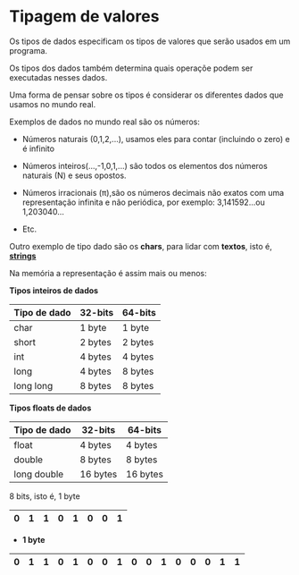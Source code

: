 # Tipagem de valores

Os tipos de dados especificam os tipos de valores que serão usados em um programa.

Os tipos dos dados também determina quais operaçõe podem ser executadas nesses dados.

Uma forma de pensar sobre os tipos é considerar os diferentes dados que usamos no mundo real.

Exemplos de dados no mundo real são os números:

 - Números naturais (0,1,2,...), usamos eles para contar (incluindo o zero) e é infinito

 - Números inteiros(...,-1,0,1,...) são todos os elementos dos números naturais (N) e seus opostos.

 - Números irracionais (π),são os números decimais não exatos com uma representação infinita e não periódica, por exemplo: 3,141592...ou 1,203040...

 - Etc.

 Outro exemplo de tipo dado são os **chars**, para lidar com **textos**, isto é, **[strings](https://www.digitalocean.com/community/tutorials/an-introduction-to-working-with-strings-in-go-pt#:~:text=Uma%20string%20%C3%A9%20uma%20sequ%C3%AAncia,elas%20n%C3%A3o%20podem%20ser%20modificadas.)**

 Na memória a representação é assim mais ou menos:

 **Tipos inteiros de dados**

 Tipo de dado | 32-bits | 64-bits |
 ------ | ------ | ------ | 
 char | 1 byte | 1 byte | 
 short | 2 bytes | 2 bytes | 
 int | 4 bytes | 4 bytes | 
 long | 4 bytes | 8 bytes |
 long long | 8 bytes | 8 bytes |

**Tipos floats de dados**

 Tipo de dado | 32-bits | 64-bits |
 ------ | ------ | ------ | 
 float | 4 bytes | 4 bytes | 
 double | 8 bytes | 8 bytes | 
 long double | 16 bytes | 16 bytes |

8 bits, isto é, 1 byte

| 0 | 1 | 1 | 0 | 1 | 0 | 0 | 1 | 
| ------ | ------ | ------ | ------ | ------ | ------ | ------ | ------ | 

 - **1 byte**

| 0 | 1 | 1 | 0 | 1 | 0 | 0 | 1 | 0 | 0 | 1 | 0 | 0 | 0 | 1 | 1 | 
| ------ | ------ | ------ | ------ | ------ | ------ | ------ | ------ | ------ | ------ | ------ | ------ | ------ | ------ | ------ | ------ |

